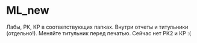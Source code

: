 # ML_new

Лабы, РК, КР в соответствующих папках. Внутри отчеты и титульники (отдельно!). Меняйте титульник перед печатью.
Сейчас нет РК2 и КР :(
